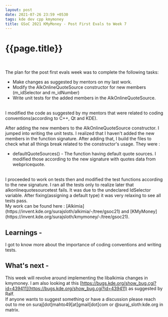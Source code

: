 ```yaml
---
layout: post
date: 2021-07-26 23:59 +0530
tags: kde dev cpp kmymoney
title: GSoC 2021 KMyMoney - Post First Evals to Week 7
---
```


# {{page.title}}
<br>

The plan for the post first evals week was to complete the following tasks:

* Make changes as suggested by mentors on my last work.
* Modify the AlkOnlineQuoteSource constructor for new members (m_idSelector and m_idNumber)
* Write unit tests for the added members in the AlkOnlineQuoteSource.

<br>
I modified the code as suggested by my mentors that were related to coding conventions(according to C++, Qt and KDE).

After adding the new members to the AlkOnlineQuoteSource constructor. I jumped into writing the unit tests. I realized that I haven't added the new members in the function signature. After adding that, I build the files to check what all things break related to the constructor's usage. They were :

* defaultQuoteSources() - The function having default quote sources. I modified those according to the new signature with quotes data from webpricequote.
<br>
I proceeded to work on tests then and modified the test functions according to the new signature. I ran all the tests only to realize later that alkonlinequotesourcetest fails. It was due to the undeclared IdSelector variable. After fixing(assigning a default type) it was very relaxing to see all tests pass.

<br>
My work can be found here : [Alkimia](https://invent.kde.org/surajsloth/alkimia/-/tree/gsoc21) and [KMyMoney](https://invent.kde.org/surajsloth/kmymoney/-/tree/gsoc21).

## Learnings - 
I got to know more about the importance of coding conventions and writing tests.

## What's next - 
This week will revolve around implementing the libalkimia changes in kmymoney. I am also looking at this [https://bugs.kde.org/show_bug.cgi?id=439411](https://bugs.kde.org/show_bug.cgi?id=439411) as suggested by Ralf.
<br>
If anyone wants to suggest something or have a discussion please reach out to me on suraj[dot]mahto49[at]gmail[dot]com or @suraj_sloth:kde.org in matrix.
